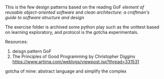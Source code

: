 This is the few design patterns based on the reading GoF <i>element of reusable object-oriented software</i> and <i>clean architecture: a craftman's guide to software structure and design</i> 

The exercise folder is archived some python play such as the unittest based on learning exploratory, and protocol is the gotcha experimentals. 

Resources:
1. deisgn pattern GoF 
2. The Principles of Good Programming by Christopher Diggins https://www.artima.com/weblogs/viewpost.jsp?thread=331531 

gotcha of mine: abstract language and simplify the complex 